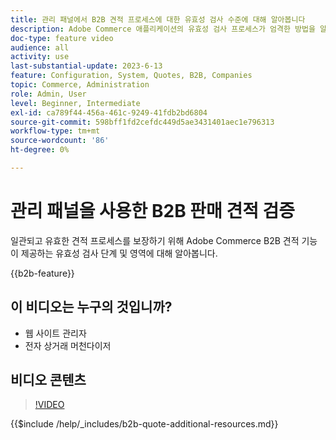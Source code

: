 ```yaml
---
title: 관리 패널에서 B2B 견적 프로세스에 대한 유효성 검사 수준에 대해 알아봅니다
description: Adobe Commerce 애플리케이션의 유효성 검사 프로세스가 엄격한 방법을 알아봅니다.  이 비디오 튜토리얼에서는 Adobe Commerce 관리 패널의 유효성 검사 프로세스를 보여 주어 따옴표 절차가 유효하고 일관되는지 확인합니다
doc-type: feature video
audience: all
activity: use
last-substantial-update: 2023-6-13
feature: Configuration, System, Quotes, B2B, Companies
topic: Commerce, Administration
role: Admin, User
level: Beginner, Intermediate
exl-id: ca789f44-456a-461c-9249-41fdb2bd6804
source-git-commit: 598bff1fd2cefdc449d5ae3431401aec1e796313
workflow-type: tm+mt
source-wordcount: '86'
ht-degree: 0%

---
```


# 관리 패널을 사용한 B2B 판매 견적 검증

일관되고 유효한 견적 프로세스를 보장하기 위해 Adobe Commerce B2B 견적 기능이 제공하는 유효성 검사 단계 및 영역에 대해 알아봅니다.

{{b2b-feature}}

## 이 비디오는 누구의 것입니까?

- 웹 사이트 관리자
- 전자 상거래 머천다이저

## 비디오 콘텐츠

>[!VIDEO](https://video.tv.adobe.com/v/3423722?learn=on&captions=kor)

{{$include /help/_includes/b2b-quote-additional-resources.md}}
